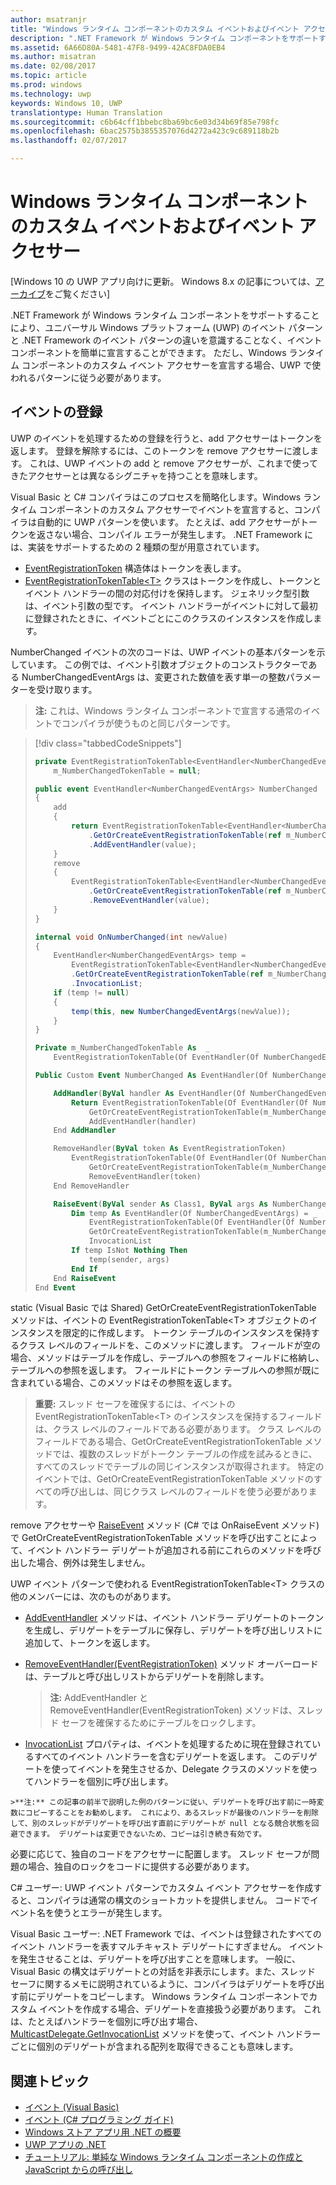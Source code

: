```yaml
---
author: msatranjr
title: "Windows ランタイム コンポーネントのカスタム イベントおよびイベント アクセサー"
description: ".NET Framework が Windows ランタイム コンポーネントをサポートすることにより、ユニバーサル Windows プラットフォーム (UWP) のイベント パターンと .NET Framework のイベント パターンの違いを意識することなく、イベント コンポーネントを簡単に宣言することができます。"
ms.assetid: 6A66D80A-5481-47F8-9499-42AC8FDA0EB4
ms.author: misatran
ms.date: 02/08/2017
ms.topic: article
ms.prod: windows
ms.technology: uwp
keywords: Windows 10, UWP
translationtype: Human Translation
ms.sourcegitcommit: c6b64cff1bbebc8ba69bc6e03d34b69f85e798fc
ms.openlocfilehash: 6bac2575b3855357076d4272a423c9c689118b2b
ms.lasthandoff: 02/07/2017

---
```


# <a name="custom-events-and-event-accessors-in-windows-runtime-components"></a>Windows ランタイム コンポーネントのカスタム イベントおよびイベント アクセサー


\[Windows 10 の UWP アプリ向けに更新。 Windows 8.x の記事については、[アーカイブ](http://go.microsoft.com/fwlink/p/?linkid=619132)をご覧ください\]

.NET Framework が Windows ランタイム コンポーネントをサポートすることにより、ユニバーサル Windows プラットフォーム (UWP) のイベント パターンと .NET Framework のイベント パターンの違いを意識することなく、イベント コンポーネントを簡単に宣言することができます。 ただし、Windows ランタイム コンポーネントのカスタム イベント アクセサーを宣言する場合、UWP で使われるパターンに従う必要があります。

## <a name="registering-events"></a>イベントの登録


UWP のイベントを処理するための登録を行うと、add アクセサーはトークンを返します。 登録を解除するには、このトークンを remove アクセサーに渡します。 これは、UWP イベントの add と remove アクセサーが、これまで使ってきたアクセサーとは異なるシグニチャを持つことを意味します。

Visual Basic と C# コンパイラはこのプロセスを簡略化します。Windows ランタイム コンポーネントのカスタム アクセサーでイベントを宣言すると、コンパイラは自動的に UWP パターンを使います。 たとえば、add アクセサーがトークンを返さない場合、コンパイル エラーが発生します。 .NET Framework には、実装をサポートするための 2 種類の型が用意されています。

-   [EventRegistrationToken](https://msdn.microsoft.com/library/windows/apps/windows.foundation.eventregistrationtoken.aspx) 構造体はトークンを表します。
-   [EventRegistrationTokenTable&lt;T&gt;](https://msdn.microsoft.com/library/hh138412.aspx) クラスはトークンを作成し、トークンとイベント ハンドラーの間の対応付けを保持します。 ジェネリック型引数は、イベント引数の型です。 イベント ハンドラーがイベントに対して最初に登録されたときに、イベントごとにこのクラスのインスタンスを作成します。

NumberChanged イベントの次のコードは、UWP イベントの基本パターンを示しています。 この例では、イベント引数オブジェクトのコンストラクターである NumberChangedEventArgs は、変更された数値を表す単一の整数パラメーターを受け取ります。

> **注:** これは、Windows ランタイム コンポーネントで宣言する通常のイベントでコンパイラが使うものと同じパターンです。

 
> [!div class="tabbedCodeSnippets"]
> ```csharp
> private EventRegistrationTokenTable<EventHandler<NumberChangedEventArgs>>
>     m_NumberChangedTokenTable = null;
>
> public event EventHandler<NumberChangedEventArgs> NumberChanged
> {
>     add
>     {
>         return EventRegistrationTokenTable<EventHandler<NumberChangedEventArgs>>
>             .GetOrCreateEventRegistrationTokenTable(ref m_NumberChangedTokenTable)
>             .AddEventHandler(value);
>     }
>     remove
>     {
>         EventRegistrationTokenTable<EventHandler<NumberChangedEventArgs>>
>             .GetOrCreateEventRegistrationTokenTable(ref m_NumberChangedTokenTable)
>             .RemoveEventHandler(value);
>     }
> }
>
> internal void OnNumberChanged(int newValue)
> {
>     EventHandler<NumberChangedEventArgs> temp =
>         EventRegistrationTokenTable<EventHandler<NumberChangedEventArgs>>
>         .GetOrCreateEventRegistrationTokenTable(ref m_NumberChangedTokenTable)
>         .InvocationList;
>     if (temp != null)
>     {
>         temp(this, new NumberChangedEventArgs(newValue));
>     }
> }
> ```
> ```vb
> Private m_NumberChangedTokenTable As  _
>     EventRegistrationTokenTable(Of EventHandler(Of NumberChangedEventArgs))
>
> Public Custom Event NumberChanged As EventHandler(Of NumberChangedEventArgs)
>
>     AddHandler(ByVal handler As EventHandler(Of NumberChangedEventArgs))
>         Return EventRegistrationTokenTable(Of EventHandler(Of NumberChangedEventArgs)).
>             GetOrCreateEventRegistrationTokenTable(m_NumberChangedTokenTable).
>             AddEventHandler(handler)
>     End AddHandler
>
>     RemoveHandler(ByVal token As EventRegistrationToken)
>         EventRegistrationTokenTable(Of EventHandler(Of NumberChangedEventArgs)).
>             GetOrCreateEventRegistrationTokenTable(m_NumberChangedTokenTable).
>             RemoveEventHandler(token)
>     End RemoveHandler
>
>     RaiseEvent(ByVal sender As Class1, ByVal args As NumberChangedEventArgs)
>         Dim temp As EventHandler(Of NumberChangedEventArgs) = _
>             EventRegistrationTokenTable(Of EventHandler(Of NumberChangedEventArgs)).
>             GetOrCreateEventRegistrationTokenTable(m_NumberChangedTokenTable).
>             InvocationList
>         If temp IsNot Nothing Then
>             temp(sender, args)
>         End If
>     End RaiseEvent
> End Event
> ```

static (Visual Basic では Shared) GetOrCreateEventRegistrationTokenTable メソッドは、イベントの EventRegistrationTokenTable&lt;T&gt; オブジェクトのインスタンスを限定的に作成します。 トークン テーブルのインスタンスを保持するクラス レベルのフィールドを、このメソッドに渡します。 フィールドが空の場合、メソッドはテーブルを作成し、テーブルへの参照をフィールドに格納し、テーブルへの参照を返します。 フィールドにトークン テーブルへの参照が既に含まれている場合、このメソッドはその参照を返します。

> **重要:** スレッド セーフを確保するには、イベントの EventRegistrationTokenTable&lt;T&gt; のインスタンスを保持するフィールドは、クラス レベルのフィールドである必要があります。 クラス レベルのフィールドである場合、GetOrCreateEventRegistrationTokenTable メソッドでは、複数のスレッドがトークン テーブルの作成を試みるときに、すべてのスレッドでテーブルの同じインスタンスが取得されます。 特定のイベントでは、GetOrCreateEventRegistrationTokenTable メソッドのすべての呼び出しは、同じクラス レベルのフィールドを使う必要があります。

remove アクセサーや [RaiseEvent](https://msdn.microsoft.com/library/fwd3bwed.aspx) メソッド (C# では OnRaiseEvent メソッド) で GetOrCreateEventRegistrationTokenTable メソッドを呼び出すことによって、イベント ハンドラー デリゲートが追加される前にこれらのメソッドを呼び出した場合、例外は発生しません。

UWP イベント パターンで使われる EventRegistrationTokenTable&lt;T&gt; クラスの他のメンバーには、次のものがあります。

-   [AddEventHandler](https://msdn.microsoft.com/library/hh138458.aspx) メソッドは、イベント ハンドラー デリゲートのトークンを生成し、デリゲートをテーブルに保存し、デリゲートを呼び出しリストに追加して、トークンを返します。
-   [RemoveEventHandler(EventRegistrationToken)](https://msdn.microsoft.com/library/hh138425.aspx) メソッド オーバーロードは、テーブルと呼び出しリストからデリゲートを削除します。

    >**注:** AddEventHandler と RemoveEventHandler(EventRegistrationToken) メソッドは、スレッド セーフを確保するためにテーブルをロックします。

-    [InvocationList](https://msdn.microsoft.com/library/hh138465.aspx) プロパティは、イベントを処理するために現在登録されているすべてのイベント ハンドラーを含むデリゲートを返します。 このデリゲートを使ってイベントを発生させるか、Delegate クラスのメソッドを使ってハンドラーを個別に呼び出します。

    >**注:** この記事の前半で説明した例のパターンに従い、デリゲートを呼び出す前に一時変数にコピーすることをお勧めします。 これにより、あるスレッドが最後のハンドラーを削除して、別のスレッドがデリゲートを呼び出す直前にデリゲートが null となる競合状態を回避できます。 デリゲートは変更できないため、コピーは引き続き有効です。

必要に応じて、独自のコードをアクセサーに配置します。 スレッド セーフが問題の場合、独自のロックをコードに提供する必要があります。

C# ユーザー: UWP イベント パターンでカスタム イベント アクセサーを作成すると、コンパイラは通常の構文のショートカットを提供しません。 コードでイベント名を使うとエラーが発生します。

Visual Basic ユーザー: .NET Framework では、イベントは登録されたすべてのイベント ハンドラーを表すマルチキャスト デリゲートにすぎません。 イベントを発生させることは、デリゲートを呼び出すことを意味します。 一般に、Visual Basic の構文はデリゲートとの対話を非表示にします。また、スレッド セーフに関するメモに説明されているように、コンパイラはデリゲートを呼び出す前にデリゲートをコピーします。 Windows ランタイム コンポーネントでカスタム イベントを作成する場合、デリゲートを直接扱う必要があります。 これは、たとえばハンドラーを個別に呼び出す場合、[MulticastDelegate.GetInvocationList](https://msdn.microsoft.com/library/system.multicastdelegate.getinvocationlist.aspx) メソッドを使って、イベント ハンドラーごとに個別のデリゲートが含まれる配列を取得できることも意味します。

## <a name="related-topics"></a>関連トピック

* [イベント (Visual Basic)](https://msdn.microsoft.com/library/ms172877.aspx)
* [イベント (C# プログラミング ガイド)](https://msdn.microsoft.com/library/awbftdfh.aspx)
* [Windows ストア アプリ用 .NET の概要](https://msdn.microsoft.com/library/windows/apps/xaml/br230302.aspx)
* [UWP アプリの .NET](https://msdn.microsoft.com/library/windows/apps/xaml/mt185501.aspx)
* [チュートリアル: 単純な Windows ランタイム コンポーネントの作成と JavaScript からの呼び出し](walkthrough-creating-a-simple-windows-runtime-component-and-calling-it-from-javascript.md)

